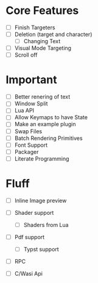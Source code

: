 # Core Features
- [ ] Finish Targeters
- [ ] Deletion (target and character)
  - [ ] Changing Text
- [ ] Visual Mode Targeting
- [ ] Scroll off

# Important
- [ ] Better renering of text
- [ ] Window Split
- [ ] Lua API
- [ ] Allow Keymaps to have State
- [ ] Make an example plugin
- [ ] Swap Files
- [ ] Batch Rendering Primitives
- [ ] Font Support
- [ ] Packager
- [ ] Literate Programming

# Fluff
- [ ] Inline Image preview
- [ ] Shader support
  - [ ] Shaders from Lua
- [ ] Pdf support
  - [ ] Typst support
- [ ] RPC
- [ ] C/Wasi Api

